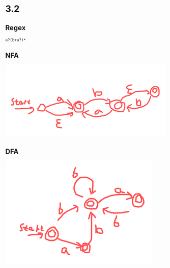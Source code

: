 # 3.2
## Regex
```
a?(b+a?)*
```
## NFA
![NFA for regex](./img/3_2nfa.png)


## DFA
![DFA from NFA](./img/3_2dfa.png)
